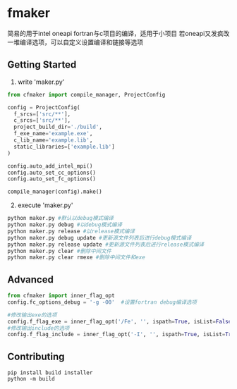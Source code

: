 # fmaker

简易的用于intel oneapi fortran与c项目的编译，适用于小项目
若oneapi又发疯改一堆编译选项，可以自定义设置编译和链接等选项

## Getting Started

1. write 'maker.py'

```python
from cfmaker import compile_manager, ProjectConfig

config = ProjectConfig(
  f_srcs=['src/**'],
  c_srcs=['src/**'],
  project_build_dir='./build',
  f_exe_name='example.exe',
  c_lib_name='example.lib',
  static_libraries=['example.lib']
)

config.auto_add_intel_mpi()
config.auto_set_cc_options()
config.auto_set_fc_options()

compile_manager(config).make()
```

2. execute 'maker.py'

```python
python maker.py #默认以debug模式编译
python maker.py debug #以debug模式编译
python maker.py release #以release模式编译
python maker.py debug update #更新源文件列表后进行debug模式编译
python maker.py release update #更新源文件列表后进行release模式编译
python maker.py clear #删除中间文件
python maker.py clear rmexe #删除中间文件和exe
```

## Advanced

```python
from cfmaker import inner_flag_opt
config.fc_options_debug = '-g -O0'  #设置fortran debug编译选项

#修改输出exe的选项
config.f_flag_exe = inner_flag_opt('/Fe', '', ispath=True, isList=False )
#修改输出include的选项
config.f_flag_include = inner_flag_opt('-I', '', ispath=True, isList=True )

```

## Contributing

```
pip install build installer
python -m build
```
